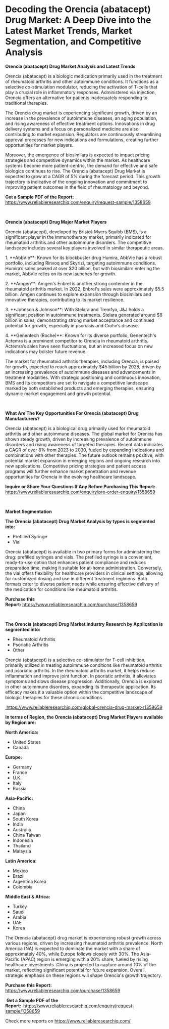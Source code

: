 <p><h1>Decoding the Orencia (abatacept) Drug Market: A Deep Dive into the Latest Market Trends, Market Segmentation, and Competitive Analysis</h1></p><p><strong>Orencia (abatacept) Drug Market Analysis and Latest Trends</strong></p>
<p><p>Orencia (abatacept) is a biologic medication primarily used in the treatment of rheumatoid arthritis and other autoimmune conditions. It functions as a selective co-stimulation modulator, reducing the activation of T-cells that play a crucial role in inflammatory responses. Administered via injection, Orencia offers an alternative for patients inadequately responding to traditional therapies.</p><p>The Orencia drug market is experiencing significant growth, driven by an increase in the prevalence of autoimmune diseases, an aging population, and rising awareness of effective treatment options. Innovations in drug delivery systems and a focus on personalized medicine are also contributing to market expansion. Regulators are continuously streamlining approval processes for new indications and formulations, creating further opportunities for market players.</p><p>Moreover, the emergence of biosimilars is expected to impact pricing strategies and competitive dynamics within the market. As healthcare systems become more patient-centric, the demand for effective and safe biologics continues to rise. The Orencia (abatacept) Drug Market is expected to grow at a CAGR of 5% during the forecast period. This growth trajectory is indicative of the ongoing innovation and commitment to improving patient outcomes in the field of rheumatology and beyond.</p></p>
<p><strong>Get a Sample PDF of the Report:&nbsp;</strong> <a href="https://www.reliableresearchiq.com/enquiry/request-sample/1358659?utm_campaign=3106&utm_medium=2&utm_source=Github&utm_content=ia&utm_term=09032025&utm_id=orencia-abatacept-drug">https://www.reliableresearchiq.com/enquiry/request-sample/1358659</a></p>
<p>&nbsp;</p>
<p><strong>Orencia (abatacept) Drug Major Market Players</strong></p>
<p><p>Orencia (abatacept), developed by Bristol-Myers Squibb (BMS), is a significant player in the immunotherapy market, primarily indicated for rheumatoid arthritis and other autoimmune disorders. The competitive landscape includes several key players involved in similar therapeutic areas.</p><p>1. **AbbVie**: Known for its blockbuster drug Humira, AbbVie has a robust portfolio, including Rinvoq and Skyrizi, targeting autoimmune conditions. Humira’s sales peaked at over $20 billion, but with biosimilars entering the market, AbbVie relies on its new launches for growth.</p><p>2. **Amgen**: Amgen's Enbrel is another strong contender in the rheumatoid arthritis market. In 2022, Enbrel's sales were approximately $5.5 billion. Amgen continues to explore expansion through biosimilars and innovative therapies, contributing to its market resilience.</p><p>3. **Johnson & Johnson**: With Stelara and Tremfya, J&J holds a significant position in autoimmune treatments. Stelara generated around $6 billion in sales, demonstrating strong market acceptance and continued potential for growth, especially in psoriasis and Crohn’s disease.</p><p>4. **Genentech (Roche)**: Known for its diverse portfolio, Genentech's Actemra is a prominent competitor to Orencia in rheumatoid arthritis. Actemra’s sales have seen fluctuations, but an increased focus on new indications may bolster future revenue.</p><p>The market for rheumatoid arthritis therapies, including Orencia, is poised for growth, expected to reach approximately $45 billion by 2028, driven by an increasing prevalence of autoimmune diseases and advancements in treatment modalities. With strategic positioning and continuous innovation, BMS and its competitors are set to navigate a competitive landscape marked by both established products and emerging therapies, ensuring dynamic market engagement and growth potential.</p></p>
<p>&nbsp;</p>
<p><strong>What Are The Key Opportunities For Orencia (abatacept) Drug Manufacturers?</strong></p>
<p><p>Orencia (abatacept) is a biological drug primarily used for rheumatoid arthritis and other autoimmune diseases. The global market for Orencia has shown steady growth, driven by increasing prevalence of autoimmune disorders and rising awareness of targeted therapies. Recent data indicates a CAGR of over 8% from 2023 to 2030, fueled by expanding indications and combinations with other therapies. The future outlook remains positive, with potential market expansion in emerging regions and ongoing research into new applications. Competitive pricing strategies and patient access programs will further enhance market penetration and revenue opportunities for Orencia in the evolving healthcare landscape.</p></p>
<p><strong>Inquire or Share Your Questions If Any Before Purchasing This Report:</strong> <a href="https://www.reliableresearchiq.com/enquiry/pre-order-enquiry/1358659?utm_campaign=3106&utm_medium=2&utm_source=Github&utm_content=ia&utm_term=09032025&utm_id=orencia-abatacept-drug">https://www.reliableresearchiq.com/enquiry/pre-order-enquiry/1358659</a></p>
<p>&nbsp;</p>
<p><strong>Market Segmentation</strong></p>
<p><strong>The Orencia (abatacept) Drug Market Analysis by types is segmented into:</strong></p>
<p><ul><li>Prefilled Syringe</li><li>Vial</li></ul></p>
<p><p>Orencia (abatacept) is available in two primary forms for administering the drug: prefilled syringes and vials. The prefilled syringe is a convenient, ready-to-use option that enhances patient compliance and reduces preparation time, making it suitable for at-home administration. Conversely, the vial offers flexibility for healthcare providers in clinical settings, allowing for customized dosing and use in different treatment regimens. Both formats cater to diverse patient needs while ensuring effective delivery of the medication for conditions like rheumatoid arthritis.</p></p>
<p><strong>Purchase this Report:&nbsp;</strong><a href="https://www.reliableresearchiq.com/purchase/1358659?utm_campaign=3106&utm_medium=2&utm_source=Github&utm_content=ia&utm_term=09032025&utm_id=orencia-abatacept-drug">https://www.reliableresearchiq.com/purchase/1358659</a></p>
<p>&nbsp;</p>
<p><strong>The Orencia (abatacept) Drug Market Industry Research by Application is segmented into:</strong></p>
<p><ul><li>Rheumatoid Arthritis</li><li>Psoriatic Arthritis</li><li>Other</li></ul></p>
<p><p>Orencia (abatacept) is a selective co-stimulator for T-cell inhibition, primarily utilized in treating autoimmune conditions like rheumatoid arthritis and psoriatic arthritis. In the rheumatoid arthritis market, it helps reduce inflammation and improve joint function. In psoriatic arthritis, it alleviates symptoms and slows disease progression. Additionally, Orencia is explored in other autoimmune disorders, expanding its therapeutic application. Its efficacy makes it a valuable option within the competitive landscape of biologic therapies for these chronic conditions.</p></p>
<p><a href="https://www.reliableresearchiq.com/global-orencia-drug-market-r1358659?utm_campaign=3106&utm_medium=2&utm_source=Github&utm_content=ia&utm_term=09032025&utm_id=orencia-abatacept-drug">&nbsp;https://www.reliableresearchiq.com/global-orencia-drug-market-r1358659</a></p>
<p><strong>In terms of Region, the Orencia (abatacept) Drug Market Players available by Region are:</strong></p>
<p>
    <p> <strong> North America: </strong>
        <ul>
            <li>United States</li>
            <li>Canada</li>
        </ul>
        </p> 
    <p> <strong> Europe: </strong>
        <ul>
            <li>Germany</li>
            <li>France</li>
            <li>U.K.</li>
            <li>Italy</li>
            <li>Russia</li>
        </ul>
        </p> 
    <p> <strong> Asia-Pacific: </strong>
        <ul>
            <li>China</li>
            <li>Japan</li>
            <li>South Korea</li>
            <li>India</li>
            <li>Australia</li>
            <li>China Taiwan</li>
            <li>Indonesia</li>
            <li>Thailand</li>
            <li>Malaysia</li>
        </ul>
        </p> 
    <p> <strong> Latin America: </strong>
        <ul>
            <li>Mexico</li>
            <li>Brazil</li>
            <li>Argentina Korea</li>
            <li>Colombia</li>
        </ul>
        </p> 
    <p> <strong> Middle East & Africa: </strong>
        <ul>
            <li>Turkey</li>
            <li>Saudi</li>
            <li>Arabia</li>
            <li>UAE</li>
            <li>Korea</li>
        </ul>
    </p>
    </p>
<p><p>The Orencia (abatacept) drug market is experiencing robust growth across various regions, driven by increasing rheumatoid arthritis prevalence. North America (NA) is expected to dominate the market with a share of approximately 40%, while Europe follows closely with 30%. The Asia-Pacific (APAC) region is emerging with a 20% share, fueled by rising healthcare investments. China is projected to capture around 10% of the market, reflecting significant potential for future expansion. Overall, strategic emphasis on these regions will shape Orencia's growth trajectory.</p></p>
<p><strong>Purchase this Report: </strong><a href="https://www.reliableresearchiq.com/purchase/1358659?utm_campaign=3106&utm_medium=2&utm_source=Github&utm_content=ia&utm_term=09032025&utm_id=orencia-abatacept-drug">https://www.reliableresearchiq.com/purchase/1358659</a></p>
<p>&nbsp;<strong>Get a Sample PDF of the Report:&nbsp;&nbsp;</strong><a href="https://www.reliableresearchiq.com/enquiry/request-sample/1358659?utm_campaign=3106&utm_medium=2&utm_source=Github&utm_content=ia&utm_term=09032025&utm_id=orencia-abatacept-drug">https://www.reliableresearchiq.com/enquiry/request-sample/1358659</a></p>
<p><strong></strong></p>
<p>Check more reports on <a href="https://www.reliableresearchiq.com/?utm_campaign=3106&utm_medium=2&utm_source=Github&utm_content=ia&utm_term=09032025&utm_id=orencia-abatacept-drug">https://www.reliableresearchiq.com/</a></p>